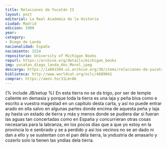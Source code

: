 ```yaml
---
title: Relaciones de Yucatán II
layout: post
editorial: La Real Academia de la Historia
ciudad: Madrid
edicion: 1900
year:
category: 
- Diego de Landa
nacionalidad: España
nacimiento: 1524
repositorio: University of Michigan Books
repurl: https://archive.org/details/michigan_books
img: yucatan_diego_landa_dos_Morel.jpeg
descarga: https://ia601504.us.archive.org/30/items/relaciones-de-yucatan-ii/Relaciones%20de%20Yucat%C3%A1n%20II.pdf
biblioteca: http://www.worldcat.org/oclc/4689041
comprar: https://amzn.to/31LmrAb
---
```

{% include JB/setup %}
En esta tierra no se da trigo, por ser de temple caliente en demasía y porque toda la tierra es una laja y peña biva como e escrito a vuestra magestad en un capitulo desta carta, y así no puede entrar arado en ella salvo en algunas partes donde encima de aquesta peña y laja ay hasta un estado de tierra y más y menos donde se pudiera dar si fueran las aguas tan concertadas como en España y concurrieran otras cosas necesarias para la labranza, en los pocos días que a que yo estoy en la provincia lo e senbrado y se a perdido y asi los vecinos no se an dado ni dan a ello y se sustentan con el pan déla tierra, la yndustria de amasarlo y cozerlo solo la tienen las yndias dela tierra.
